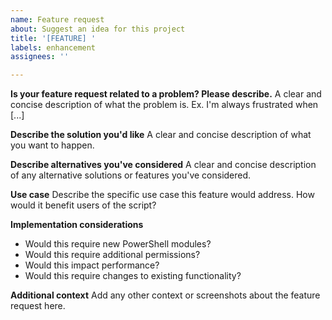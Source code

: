 ```yaml
---
name: Feature request
about: Suggest an idea for this project
title: '[FEATURE] '
labels: enhancement
assignees: ''

---
```


**Is your feature request related to a problem? Please describe.**
A clear and concise description of what the problem is. Ex. I'm always frustrated when [...]

**Describe the solution you'd like**
A clear and concise description of what you want to happen.

**Describe alternatives you've considered**
A clear and concise description of any alternative solutions or features you've considered.

**Use case**
Describe the specific use case this feature would address. How would it benefit users of the script?

**Implementation considerations**
- Would this require new PowerShell modules?
- Would this require additional permissions?
- Would this impact performance?
- Would this require changes to existing functionality?

**Additional context**
Add any other context or screenshots about the feature request here.
